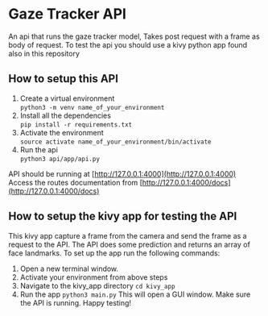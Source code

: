 # Gaze Tracker API
An api that runs the gaze tracker model, Takes post request with a frame as body of request.
To test the api you should use a kivy python app found also in this repository 

## How to setup this API
1. Create a virtual environment   
   ```python3 -m venv name_of_your_environment```
2. Install all the dependencies  
   ```pip install -r requirements.txt```
3. Activate the environment  
   ```source activate name_of_your_environment/bin/activate```
4. Run the api  
   ```python3 api/app/api.py```

API should be running at [http://127.0.0.1:4000](http://127.0.0.1:4000)  
Access the routes documentation from [http://127.0.0.1:4000/docs](http://127.0.0.1:4000/docs)  

## How to setup the kivy app for testing the API
This kivy app capture a frame from the camera and send the frame as a request to the API.
The API does some prediction and returns an array of face landmarks.
To set up the app run the following commands:
1. Open a new terminal window. 
2. Activate your environment from above steps
3. Navigate to the kivy_app directory 
   ```cd kivy_app```
4. Run the app
   ```python3 main.py```
This will open a GUI window. Make sure the API is running. Happy testing!